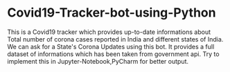 # Covid19-Tracker-bot-using-Python
 This is a Covid19 tracker which provides up-to-date informations about Total number of corona
 cases reported in India and different states of India.
 We can ask for a State's Corona Updates using this bot.
 It provides a full dataset of informations which has been taken from government api.
 Try to implement this in Jupyter-Notebook,PyCharm for better output.
 
